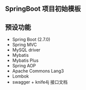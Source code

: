 ## SpringBoot 项目初始模板

## 预设功能
- Spring Boot (2.7.0)
- Spring MVC
- MySQL driver
- Mybatis
- Mybatis Plus
- Spring AOP
- Apache Commons Lang3
- Lombok
- swagger + knife4j 接口文档